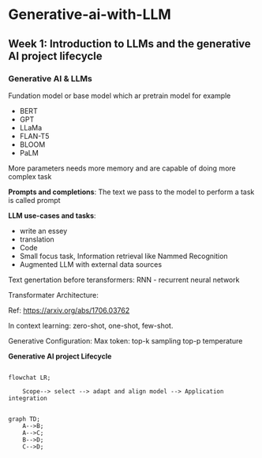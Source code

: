 # Generative-ai-with-LLM

## Week 1: Introduction to LLMs and the generative AI project lifecycle

### Generative AI & LLMs

Fundation model or base model which ar pretrain model for example
 - BERT
 - GPT
 - LLaMa
 - FLAN-T5
 - BLOOM 
 - PaLM

 More parameters needs more memory and are capable of doing more complex task


 __Prompts and completions__: The text we pass to the model to perform a task is called prompt

__LLM use-cases and tasks__:
 
 - write an essey
 - translation
 - Code
 - Small focus task, Information retrieval like Nammed Recognition
 - Augmented LLM with external data sources
 

Text genertation before teransformers:
RNN - recurrent neural network 

Transformater Architecture:

Ref: https://arxiv.org/abs/1706.03762



In context learning:
zero-shot, one-shot, few-shot. 


Generative Configuration:
Max token: 
top-k sampling
top-p 
temperature

__Generative AI project Lifecycle__

```mermaid

flowchat LR;

    Scope--> select --> adapt and align model --> Application integration

```

```mermaid

graph TD;
    A-->B;
    A-->C;
    B-->D;
    C-->D;
```